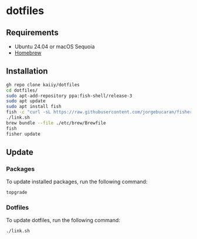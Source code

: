 # dotfiles 

## Requirements

- Ubuntu 24.04 or macOS Sequoia
- [Homebrew](https://brew.sh)

## Installation

```sh
gh repo clone kaiiy/dotfiles
cd dotfiles/
sudo apt-add-repository ppa:fish-shell/release-3 
sudo apt update
sudo apt install fish
fish -c "curl -sL https://raw.githubusercontent.com/jorgebucaran/fisher/main/functions/fisher.fish | source && fisher install jorgebucaran/fisher"
./link.sh
brew bundle --file ./etc/brew/Brewfile
fish
fisher update
```

## Update

### Packages

To update installed packages, run the following command:

```sh
topgrade
```

### Dotfiles

To update dotfiles, run the following command:

```sh
./link.sh
```

